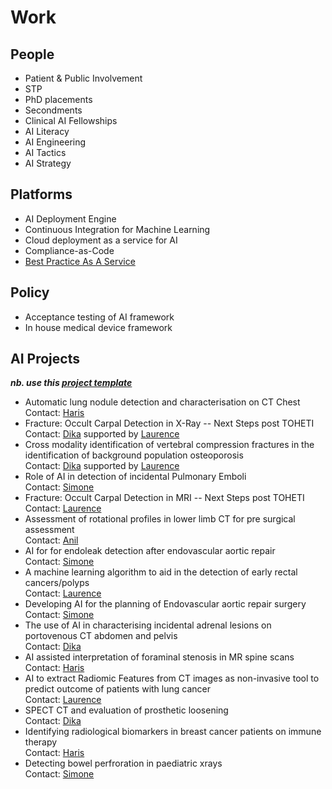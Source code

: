 # **Work**

## People
* Patient & Public Involvement
* STP
* PhD placements
* Secondments
* Clinical AI Fellowships
* AI Literacy
* AI Engineering
* AI Tactics
* AI Strategy

## Platforms
* AI Deployment Engine
* Continuous Integration for Machine Learning
* Cloud deployment as a service for AI
* Compliance-as-Code
* [Best Practice As A Service](https://marcus-baw.medium.com/royal-colleges-3-0-best-practice-as-code-7065bce821a7)

## Policy
* Acceptance testing of AI framework
* In house medical device framework

## AI Projects 
***nb. use this [project template](project.md)***

* Automatic lung nodule detection and characterisation on CT Chest\
  Contact: [Haris](team/haris.md)
* Fracture: Occult Carpal Detection in X-Ray -- Next Steps post TOHETI\
  Contact: [Dika](team/dika.md) supported by [Laurence](team/laurence.md)
* Cross modality identification of vertebral compression fractures in the identification of background population osteoporosis\
  Contact: [Dika](team/dika.md) supported by [Laurence](team/laurence.md)
* Role of AI in detection of incidental Pulmonary Emboli\
  Contact: [Simone](team/simone.md)
* Fracture: Occult Carpal Detection in MRI -- Next Steps post TOHETI\
  Contact: [Laurence](team/laurence.md)
* Assessment of rotational profiles in lower limb CT for pre surgical assessment\
  Contact: [Anil](team/anil.md)
* AI for for endoleak detection after endovascular aortic repair\
  Contact: [Simone](team/simone.md)
* A machine learning algorithm to aid in the detection of early rectal cancers/polyps\
  Contact: [Laurence](team/laurence.md)
* Developing AI for the planning of Endovascular aortic repair surgery\
  Contact: [Simone](team/simone.md)
* The use of AI in characterising incidental adrenal lesions on portovenous CT abdomen and pelvis\
  Contact: [Dika](team/dika.md)
* AI assisted interpretation of foraminal stenosis in MR spine scans\
  Contact: [Haris](team/haris.md)
* AI to extract Radiomic Features from CT images as non-invasive tool to predict outcome of patients with lung cancer\
  Contact: [Laurence](team/laurence.md)
* SPECT CT and evaluation of prosthetic loosening\
  Contact: [Dika](team/dika.md)
* Identifying radiological biomarkers in breast cancer patients on immune therapy\
  Contact: [Haris](team/haris.md)
* Detecting bowel perfroration in paediatric xrays\
  Contact: [Simone](team/simone.md)